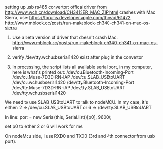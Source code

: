 setting up usb rs485 convertor:
offical driver from http://www.wch.cn/download/CH341SER_MAC_ZIP.html crashes with Mac Sierra, use:
https://forums.developer.apple.com/thread/61472
http://www.mblock.cc/posts/run-makeblock-ch340-ch341-on-mac-os-sierra



1. Use a beta version of driver that doesn't crash Mac.
http://www.mblock.cc/posts/run-makeblock-ch340-ch341-on-mac-os-sierra

2. verify /dev/tty.wchusbserial1420 exist after plug in the convertor

3. In processing, the script lists all available serial port, in my computer, here is what's printed out:
/dev/cu.Bluetooth-Incoming-Port 
/dev/cu.Muse-7D3D-RN-iAP 
/dev/cu.SLAB_USBtoUART 
/dev/cu.wchusbserial1420 
/dev/tty.Bluetooth-Incoming-Port 
/dev/tty.Muse-7D3D-RN-iAP
 /dev/tty.SLAB_USBtoUART 
/dev/tty.wchusbserial1420

We need to use SLAB_USBtoUART to talk to nodeMCU. In my case, it's either:
2 => /dev/cu.SLAB_USBtoUART
or 
6 => /dev/tty.SLAB_USBtoUART

In line:
port = new Serial(this, Serial.list()[p0], 9600); 

set p0 to either 2 or 6 will work for me.

On nodeMcu side, I use RXD0 and TXD0 (3rd and 4th connector from usb port).


